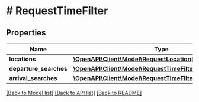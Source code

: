 # # RequestTimeFilter

## Properties

Name | Type | Description | Notes
------------ | ------------- | ------------- | -------------
**locations** | [**\OpenAPI\Client\Model\RequestLocation[]**](RequestLocation.md) |  |
**departure_searches** | [**\OpenAPI\Client\Model\RequestTimeFilterDepartureSearch[]**](RequestTimeFilterDepartureSearch.md) |  | [optional]
**arrival_searches** | [**\OpenAPI\Client\Model\RequestTimeFilterArrivalSearch[]**](RequestTimeFilterArrivalSearch.md) |  | [optional]

[[Back to Model list]](../../README.md#models) [[Back to API list]](../../README.md#endpoints) [[Back to README]](../../README.md)
